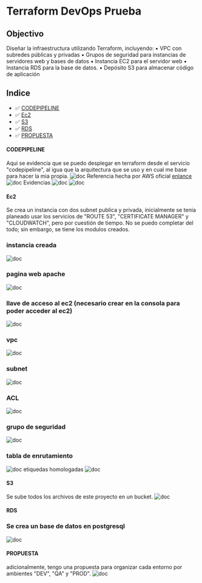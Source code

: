 # Terraform DevOps Prueba

## Objectivo

Diseñar la infraestructura utilizando Terraform, incluyendo:
▪ VPC con subredes públicas y privadas
▪ Grupos de seguridad para instancias de servidores web y bases de datos
▪ Instancia EC2 para el servidor web
▪ Instancia RDS para la base de datos.
▪ Depósito S3 para almacenar código de aplicación

## Indice

- ✅ [CODEPIPELINE](#codepipeline)
- ✅ [Ec2](#ec2)
- ✅ [S3](#s3)
- ✅ [RDS](#rds)
- ✅ [PROPUESTA](#propuesta)

#### CODEPIPELINE
Aqui se evidencia que se puedo desplegar en terraform desde el servicio "codepipeline", 
al igua que la arquitectura que se uso y en cual me base para hacer la mia propia.
![doc](documentation_images/arquitectura_codepipeline.png)
Referencia hecha por AWS oficial [enlance](https://docs.aws.amazon.com/es_es/prescriptive-guidance/latest/patterns/create-a-ci-cd-pipeline-to-validate-terraform-configurations-by-using-aws-codepipeline.html)
![doc](documentation_images/aws_referencia.png)
Evidencias
![doc](documentation_images/codepipeline_stages.png)
![doc](documentation_images/codepipeline_log.png)
#### Ec2
Se crea un instancia con dos subnet publica y privada, inicialmente se tenia planeado usar
los servicios de "ROUTE 53", "CERTIFICATE MANAGER" y "CLOUDWATCH", pero por cuestión de tiempo. 
No se puedo completar del todo; sin embargo, se tiene los modulos creados.
### instancia creada
![doc](documentation_images/running_instance.png)
### pagina web apache
![doc](documentation_images/ec2.png)
### llave de acceso al ec2 (necesario crear en la consola para poder acceder al ec2)
![doc](documentation_images/key_pair.png)
### vpc
![doc](documentation_images/vpc.png)
### subnet
![doc](documentation_images/subnet.png)
### ACL
![doc](documentation_images/acl.png)
### grupo de seguridad
![doc](documentation_images/grupo_de_seguridad.png)
### tabla de enrutamiento
![doc](documentation_images/route_table.png)
etiquedas homologadas
![doc](documentation_images/tags.png)
#### S3
Se sube todos los archivos de este proyecto en un bucket.
![doc](documentation_images/bucket_archivos.png)
#### RDS
### Se crea un base de datos en postgresql
![doc](documentation_images/acl.png)
#### PROPUESTA
adicionalmente, tengo una propuesta para organizar cada entorno por ambientes "DEV", "QA" y "PROD".
![doc](documentation_images/entornos_espeficios_estructura_propuesta.png)